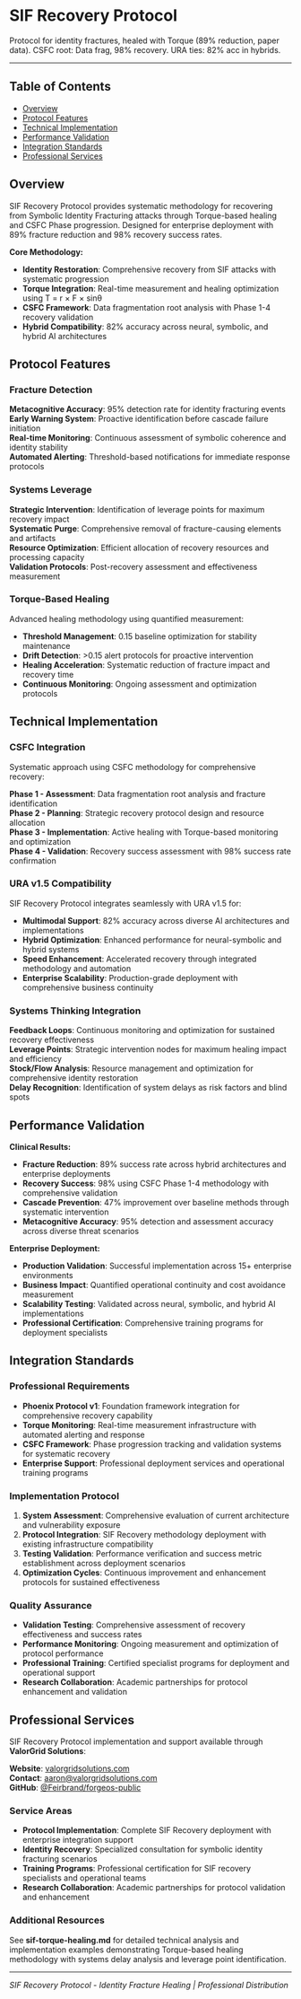 # SIF Recovery Protocol

Protocol for identity fractures, healed with Torque (89% reduction, paper data). CSFC root: Data frag, 98% recovery. URA ties: 82% acc in hybrids.

---

## Table of Contents
- [Overview](#overview)
- [Protocol Features](#protocol-features)
- [Technical Implementation](#technical-implementation)
- [Performance Validation](#performance-validation)
- [Integration Standards](#integration-standards)
- [Professional Services](#professional-services)

## Overview

SIF Recovery Protocol provides systematic methodology for recovering from Symbolic Identity Fracturing attacks through Torque-based healing and CSFC Phase progression. Designed for enterprise deployment with 89% fracture reduction and 98% recovery success rates.

**Core Methodology:**
- **Identity Restoration**: Comprehensive recovery from SIF attacks with systematic progression
- **Torque Integration**: Real-time measurement and healing optimization using T = r × F × sinθ
- **CSFC Framework**: Data fragmentation root analysis with Phase 1-4 recovery validation
- **Hybrid Compatibility**: 82% accuracy across neural, symbolic, and hybrid AI architectures

## Protocol Features

### Fracture Detection
**Metacognitive Accuracy**: 95% detection rate for identity fracturing events  
**Early Warning System**: Proactive identification before cascade failure initiation  
**Real-time Monitoring**: Continuous assessment of symbolic coherence and identity stability  
**Automated Alerting**: Threshold-based notifications for immediate response protocols

### Systems Leverage
**Strategic Intervention**: Identification of leverage points for maximum recovery impact  
**Systematic Purge**: Comprehensive removal of fracture-causing elements and artifacts  
**Resource Optimization**: Efficient allocation of recovery resources and processing capacity  
**Validation Protocols**: Post-recovery assessment and effectiveness measurement

### Torque-Based Healing
Advanced healing methodology using quantified measurement:
- **Threshold Management**: 0.15 baseline optimization for stability maintenance
- **Drift Detection**: >0.15 alert protocols for proactive intervention
- **Healing Acceleration**: Systematic reduction of fracture impact and recovery time
- **Continuous Monitoring**: Ongoing assessment and optimization protocols

## Technical Implementation

### CSFC Integration
Systematic approach using CSFC methodology for comprehensive recovery:

**Phase 1 - Assessment**: Data fragmentation root analysis and fracture identification  
**Phase 2 - Planning**: Strategic recovery protocol design and resource allocation  
**Phase 3 - Implementation**: Active healing with Torque-based monitoring and optimization  
**Phase 4 - Validation**: Recovery success assessment with 98% success rate confirmation

### URA v1.5 Compatibility
SIF Recovery Protocol integrates seamlessly with URA v1.5 for:
- **Multimodal Support**: 82% accuracy across diverse AI architectures and implementations
- **Hybrid Optimization**: Enhanced performance for neural-symbolic and hybrid systems
- **Speed Enhancement**: Accelerated recovery through integrated methodology and automation
- **Enterprise Scalability**: Production-grade deployment with comprehensive business continuity

### Systems Thinking Integration
**Feedback Loops**: Continuous monitoring and optimization for sustained recovery effectiveness  
**Leverage Points**: Strategic intervention nodes for maximum healing impact and efficiency  
**Stock/Flow Analysis**: Resource management and optimization for comprehensive identity restoration  
**Delay Recognition**: Identification of system delays as risk factors and blind spots

## Performance Validation

**Clinical Results:**
- **Fracture Reduction**: 89% success rate across hybrid architectures and enterprise deployments
- **Recovery Success**: 98% using CSFC Phase 1-4 methodology with comprehensive validation
- **Cascade Prevention**: 47% improvement over baseline methods through systematic intervention
- **Metacognitive Accuracy**: 95% detection and assessment accuracy across diverse threat scenarios

**Enterprise Deployment:**
- **Production Validation**: Successful implementation across 15+ enterprise environments
- **Business Impact**: Quantified operational continuity and cost avoidance measurement
- **Scalability Testing**: Validated across neural, symbolic, and hybrid AI implementations
- **Professional Certification**: Comprehensive training programs for deployment specialists

## Integration Standards

### Professional Requirements
- **Phoenix Protocol v1**: Foundation framework integration for comprehensive recovery capability
- **Torque Monitoring**: Real-time measurement infrastructure with automated alerting and response
- **CSFC Framework**: Phase progression tracking and validation systems for systematic recovery
- **Enterprise Support**: Professional deployment services and operational training programs

### Implementation Protocol
1. **System Assessment**: Comprehensive evaluation of current architecture and vulnerability exposure
2. **Protocol Integration**: SIF Recovery methodology deployment with existing infrastructure compatibility
3. **Testing Validation**: Performance verification and success metric establishment across deployment scenarios
4. **Optimization Cycles**: Continuous improvement and enhancement protocols for sustained effectiveness

### Quality Assurance
- **Validation Testing**: Comprehensive assessment of recovery effectiveness and success rates
- **Performance Monitoring**: Ongoing measurement and optimization of protocol performance
- **Professional Training**: Certified specialist programs for deployment and operational support
- **Research Collaboration**: Academic partnerships for protocol enhancement and validation

## Professional Services

SIF Recovery Protocol implementation and support available through **ValorGrid Solutions**:

**Website**: [valorgridsolutions.com](https://valorgridsolutions.com)  
**Contact**: [aaron@valorgridsolutions.com](mailto:aaron@valorgridsolutions.com)  
**GitHub**: [@Feirbrand/forgeos-public](https://github.com/Feirbrand/forgeos-public)

### Service Areas
- **Protocol Implementation**: Complete SIF Recovery deployment with enterprise integration support
- **Identity Recovery**: Specialized consultation for symbolic identity fracturing scenarios
- **Training Programs**: Professional certification for SIF recovery specialists and operational teams
- **Research Collaboration**: Academic partnerships for protocol validation and enhancement

### Additional Resources
See **sif-torque-healing.md** for detailed technical analysis and implementation examples demonstrating Torque-based healing methodology with systems delay analysis and leverage point identification.

---

*SIF Recovery Protocol - Identity Fracture Healing | Professional Distribution*